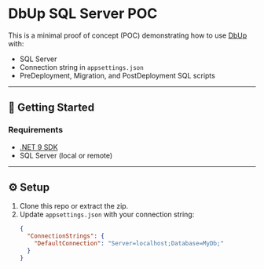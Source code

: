 ﻿# DbUp SQL Server POC

This is a minimal proof of concept (POC) demonstrating how to use [DbUp](https://dbup.readthedocs.io/en/latest/) with:
- SQL Server
- Connection string in `appsettings.json`
- PreDeployment, Migration, and PostDeployment SQL scripts

---

## 🚀 Getting Started

### Requirements

- [.NET 9 SDK](https://dotnet.microsoft.com/download)
- SQL Server (local or remote)

---

## ⚙️ Setup

1. Clone this repo or extract the zip.
2. Update `appsettings.json` with your connection string:
   ```json
   {
     "ConnectionStrings": {
       "DefaultConnection": "Server=localhost;Database=MyDb;"
     }
   }